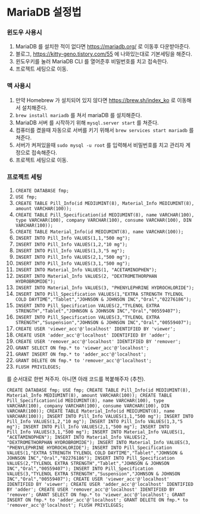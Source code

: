 # MariaDB 설정법

### 윈도우 사용시
1. MariaDB 를 설치한 적이 없다면 https://mariadb.org/ 로 이동후 다운받아준다.
2. 블로그, https://kitty-geno.tistory.com/55 에 나와있는대로 기본세팅을 해준다.
3. 윈도우키를 눌러 MariaDB CLI 를 열어준후 비밀번호를 치고 접속한다.
4. 프로젝트 세팅으로 이동.

### 맥 사용시
1. 만약 Homebrew 가 설치되어 있지 않다면 https://brew.sh/index_ko 로 이동해서 설치해준다.
2. `brew install mariadb` 를 쳐서 mariaDB 를 설치해준다.
3. MariaDB 서버 를 시작하기 위해 `mysql.server start` 를 쳐준다.
4. 컴퓨터를 켰을때 자동으로 서버를 키기 위해서 `brew services start mariadb` 를 쳐준다.
5. 서버가 켜져있을때 `sudo mysql -u root` 를 입력해서 비밀번호를 치고 관리자 계정으로 접속해준다.
6. 프로젝트 세팅으로 이동.

### 프로젝트 세팅
1. `CREATE DATABASE fmp;`
2. `USE fmp;`
3. `CREATE TABLE Pill_Info(id MEDIUMINT(8), Material_Info MEDIUMINT(8), amount VARCHAR(100));`
4. `CREATE TABLE Pill_Specification(id MEDIUMINT(8), name VARCHAR(100), type VARCHAR(100), company VARCHAR(100), consume VARCHAR(100), DIN VARCHAR(100));`
5. `CREATE TABLE Material_Info(id MEDIUMINT(8), name VARCHAR(100));`
6. `INSERT INTO Pill_Info VALUES(1,1,"500 mg");`
7. `INSERT INTO Pill_Info VALUES(1,2,"10 mg");`
8. `INSERT INTO Pill_Info VALUES(1,3,"5 mg");`
9. `INSERT INTO Pill_Info VALUES(2,1,"500 mg");`
10. `INSERT INTO Pill_Info VALUES(3,1,"500 mg");`
11. `INSERT INTO Material_Info VALUES(1, "ACETAMINOPHEN");`
12. `INSERT INTO Material_Info VALUES(2, "DEXTROMETHORPHAN HYDROBROMIDE");`
13. `INSERT INTO Material_Info VALUES(3, "PHENYLEPHRINE HYDROCHLORIDE");`
14. `INSERT INTO Pill_Specification VALUES(1,"EXTRA STRENGTH TYLENOL COLD DAYTIME","Tablet","JOHNSON & JOHNSON INC","Oral","02276186");`
15. `INSERT INTO Pill_Specification VALUES(2,"TYLENOL EXTRA STRENGTH","Tablet","JOHNSON & JOHNSON INC","Oral","00559407");`
16. `INSERT INTO Pill_Specification VALUES(3,"TYLENOL EXTRA STRENGTH","Suspension","JOHNSON & JOHNSON INC","Oral","00559407");`
17. `CREATE USER 'viewer_acc'@'localhost' IDENTIFIED BY 'viewer';`
18. `CREATE USER 'adder_acc'@'localhost' IDENTIFIED BY 'adder';`
19. `CREATE USER 'remover_acc'@'localhost' IDENTIFIED BY 'remover';`
20. `GRANT SELECT ON fmp.* to 'viewer_acc'@'localhost';`
21. `GRANT INSERT ON fmp.* to 'adder_acc'@'localhost';`
22. `GRANT DELETE ON fmp.* to 'remover_acc'@'localhost';`
23. `FLUSH PRIVILEGES;`

를 순서대로 한번 쳐주자. 아니면 아래 코드를 복붙해주자 (추천).

`CREATE DATABASE fmp;
USE fmp;
CREATE TABLE Pill_Info(id MEDIUMINT(8), Material_Info MEDIUMINT(8), amount VARCHAR(100));
CREATE TABLE Pill_Specification(id MEDIUMINT(8), name VARCHAR(100), type VARCHAR(100), company VARCHAR(100), consume VARCHAR(100), DIN VARCHAR(100));
CREATE TABLE Material_Info(id MEDIUMINT(8), name VARCHAR(100));
INSERT INTO Pill_Info VALUES(1,1,"500 mg");
INSERT INTO Pill_Info VALUES(1,2,"10 mg");
INSERT INTO Pill_Info VALUES(1,3,"5 mg");
INSERT INTO Pill_Info VALUES(2,1,"500 mg");
INSERT INTO Pill_Info VALUES(3,1,"500 mg");
INSERT INTO Material_Info VALUES(1, "ACETAMINOPHEN");
INSERT INTO Material_Info VALUES(2, "DEXTROMETHORPHAN HYDROBROMIDE");
INSERT INTO Material_Info VALUES(3, "PHENYLEPHRINE HYDROCHLORIDE");
INSERT INTO Pill_Specification VALUES(1,"EXTRA STRENGTH TYLENOL COLD DAYTIME","Tablet","JOHNSON & JOHNSON INC","Oral","02276186");
INSERT INTO Pill_Specification VALUES(2,"TYLENOL EXTRA STRENGTH","Tablet","JOHNSON & JOHNSON INC","Oral","00559407");
INSERT INTO Pill_Specification VALUES(3,"TYLENOL EXTRA STRENGTH","Suspension","JOHNSON & JOHNSON INC","Oral","00559407");
CREATE USER 'viewer_acc'@'localhost' IDENTIFIED BY 'viewer';
CREATE USER 'adder_acc'@'localhost' IDENTIFIED BY 'adder';
CREATE USER 'remover_acc'@'localhost' IDENTIFIED BY 'remover';
GRANT SELECT ON fmp.* to 'viewer_acc'@'localhost';
GRANT INSERT ON fmp.* to 'adder_acc'@'localhost';
GRANT DELETE ON fmp.* to 'remover_acc'@'localhost';
FLUSH PRIVILEGES;`